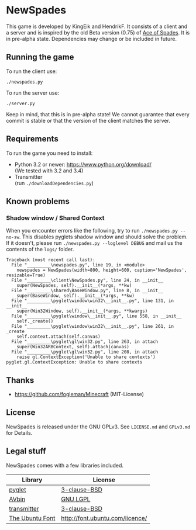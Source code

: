 NewSpades
===========
This game is developed by KingEik and HendrikF.
It consists of a client and a server and is inspired by the old Beta version (0.75) of [Ace of Spades](http://buildandshoot.com/).
It is in pre-alpha state.
Dependencies may change or be included in future.

Running the game
-----------------
To run the client use:

    ./newspades.py

To run the server use:

    ./server.py

Keep in mind, that this is in pre-alpha state! We cannot guarantee that every commit is stable or that the version of the client matches the server.

Requirements
-------------
To run the game you need to install:

* Python 3.2 or newer: https://www.python.org/download/  
  (We tested with 3.2 and 3.4)
* Transmitter  
  (run `./downloadDependencies.py`)

Known problems
---------------

### Shadow window / Shared Context
When you encounter errors like the following, try to run `./newspades.py --no-sw`.
This disables pyglets shadow window and should solve the problem.
If it doesn't, please run `./newspades.py --loglevel DEBUG` and mail us the contents of the `logs/` folder.

    Traceback (most recent call last):
      File "_________\newspades.py", line 19, in <module>
        newspades = NewSpades(width=800, height=600, caption='NewSpades', resizable=True)
      File "_________\client\NewSpades.py", line 24, in __init__
        super(NewSpades, self).__init__(*args, **kw)
      File "_________\shared\BaseWindow.py", line 8, in __init__
        super(BaseWindow, self).__init__(*args, **kw)
      File "_________\pyglet\window\win32\__init__.py", line 131, in __init__
        super(Win32Window, self).__init__(*args, **kwargs)
      File "_________\pyglet\window\__init__.py", line 558, in __init__
        self._create()
      File "_________\pyglet\window\win32\__init__.py", line 261, in _create
        self.context.attach(self.canvas)
      File "_________\pyglet\gl\win32.py", line 263, in attach
        super(Win32ARBContext, self).attach(canvas)
      File "_________\pyglet\gl\win32.py", line 208, in attach
        raise gl.ContextException('Unable to share contexts')
    pyglet.gl.ContextException: Unable to share contexts

Thanks
-------
* https://github.com/fogleman/Minecraft (MIT-License)

License
--------
NewSpades is released under the GNU GPLv3. See `LICENSE.md` and `GPLv3.md` for Details.

Legal stuff
------------
NewSpades comes with a few libraries included.

Library | License
--------|--------
[pyglet](http://pyglet.org/) | [3-clause-BSD](https://code.google.com/p/pyglet/source/browse/LICENSE)
[AVbin](http://avbin.github.io/AVbin/Home/Home.html) | [GNU LGPL](https://github.com/AVbin/AVbin/blob/master/COPYING.LESSER)
[transmitter](https://github.com/HendrikF/transmitter) | [3-clause-BSD](https://github.com/HendrikF/transmitter/blob/master/LICENSE)
[The Ubuntu Font](http://font.ubuntu.com/) | http://font.ubuntu.com/licence/
